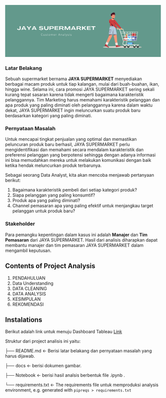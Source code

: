 ![Header](header.png)

### Latar Belakang

Sebuah supermarket bernama **JAYA SUPERMARKET** menyediakan berbagai macam produk untuk tiap kalangan, mulai dari buah-buahan, ikan, hingga wine. Selama ini, cara promosi JAYA SUPERMARKET sering sekali kurang tepat sasaran karena tidak mengerti bagaimana karakteristik pelanggannya. Tim Marketing harus memahami karakteristik pelanggan dan apa produk yang paling diminati oleh pelanggannya karena dalam waktu dekat, JAYA SUPERMARKET ingin meluncurkan suatu produk baru berdasarkan kategori yang paling diminati. 

### Pernyataan Masalah
Untuk mencapai tingkat penjualan yang optimal dan memastikan peluncuran produk baru berhasil, JAYA SUPERMARKET perlu mengidentifikasi dan memahami secara mendalam karakteristik dan preferensi pelanggan yang berpotensi sehingga dengan adanya informasi ini bisa memudahkan mereka untuk melakukan komunikasi dengan baik ketika hendak meluncurkan produk terbarunya. 

Sebagai seorang Data Analyst, kita akan mencoba menjawab pertanyaan berikut: 
1. Bagaimana karakteristik pembeli dari setiap kategori produk?
2. Siapa pelanggan yang paling konsumtif?
2. Produk apa yang paling diminati?
3. Channel pemasaran apa yang paling efektif untuk menjangkau target pelanggan untuk produk baru?

### Stakeholder

Para pemangku kepentingan dalam kasus ini adalah **Manajer** dan **Tim Pemasaran** dari JAYA SUPERMARKET. Hasil dari analisis diharapkan dapat membantu manajer dan tim pemasaran JAYA SUPERMARKET dalam mengambil keputusan.

## Contents of Project Analysis

1. PENDAHULUAN
2. Data Understanding
3. DATA CLEANING
4. DATA ANALYSIS
5. KESIMPULAN
6. REKOMENDASI

## Instalations

Berikut adalah link untuk menuju Dashboard Tableau [Link](https://public.tableau.com/app/profile/hafiz.minhajuel/viz/CustomerSegmentAnalysis_17140396030700/ShoppingBehavior)

Struktur dari project analisis ini yaitu:

  ├── README.md <- Berisi latar belakang dan pernyataan masalah yang harus dijawab.

  ├── docs <- berisi dokumen gambar.

  ├── Notebook <- berisi hasil analsis berbentuk file .ipynb .

  └── requirements.txt <- The requirements file untuk memproduksi analysis environment, e.g. generated with `pipreqs > requirements.txt`
